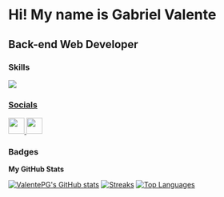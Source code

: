 <!--<img src="https://user-images.githubusercontent.com/74038190/241765440-80728820-e06b-4f96-9c9e-9df46f0cc0a5.gif"> -->

<h1>Hi! My name is Gabriel Valente</h1>

<h2>Back-end Web Developer</h2>

<!-- <img align="right" alt="Coding" width="400" src="https://user-images.githubusercontent.com/74038190/229223263-cf2e4b07-2615-4f87-9c38-e37600f8381a.gif"> -->

### Skills 

<!-- <p align="left"> -->

<a href="https://skillicons.dev/"><img src="https://skillicons.dev/icons?i=java,spring,postgres,docker">
                    
### Socials


<p align="left">
<a href="https://www.github.com/ValentePG" target="_blank" rel="noreferrer">
<picture>
<source media="(prefers-color-scheme: dark)" srcset="https://raw.githubusercontent.com/danielcranney/readme-generator/main/public/icons/socials/github-dark.svg" />
<source media="(prefers-color-scheme: light)" srcset="https://raw.githubusercontent.com/danielcranney/readme-generator/main/public/icons/socials/github.svg" />
<img src="https://raw.githubusercontent.com/danielcranney/readme-generator/main/public/icons/socials/github.svg" width="32" height="32" />
</picture>
</a>
<a href="https://www.linkedin.com/in/gvalente-dev" target="_blank" rel="noreferrer">
<picture>
<source media="(prefers-color-scheme: dark)" srcset="https://raw.githubusercontent.com/danielcranney/readme-generator/main/public/icons/socials/linkedin-dark.svg" />
<source media="(prefers-color-scheme: light)" srcset="https://raw.githubusercontent.com/danielcranney/readme-generator/main/public/icons/socials/linkedin.svg" />
<img src="https://raw.githubusercontent.com/danielcranney/readme-generator/main/public/icons/socials/linkedin.svg" width="32" height="32" />
</picture>
</a></p>

### Badges

<b>My GitHub Stats</b>

<a href="https://www.github.com/ValentePG"><img src="https://github-readme-stats.vercel.app/api?username=ValentePG&&theme=tokyonight&layout=donut" alt="ValentePG's GitHub stats" /></a>
<a href="https://www.github.com/ValentePG"><img src="https://github-readme-streak-stats.herokuapp.com/?user=ValentePG&&theme=tokyonight&layout=donut" alt="Streaks"/></a>
<a href="https://github.com/ValentePG"><img src="https://github-readme-stats.vercel.app/api/top-langs/?username=ValentePG&&theme=tokyonight&layout=donut" alt="Top Languages" /></a>
